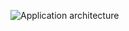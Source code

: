 ![Application architecture](https://github.com/mslaffin/EBEAM_dashboard/blob/main/media/Topology.png)
